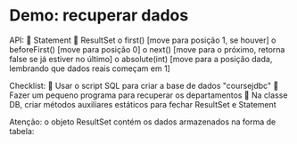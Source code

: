 # Demo: recuperar dados

API:
 Statement
 ResultSet
o first() [move para posição 1, se houver]
o beforeFirst() [move para posição 0]
o next() [move para o próximo, retorna false se já estiver no último]
o absolute(int) [move para a posição dada, lembrando que dados reais começam em 1]

Checklist:
 Usar o script SQL para criar a base de dados "coursejdbc"
 Fazer um pequeno programa para recuperar os departamentos
 Na classe DB, criar métodos auxiliares estáticos para fechar ResultSet e Statement

Atenção: o objeto ResultSet contém os dados armazenados na forma de tabela:
